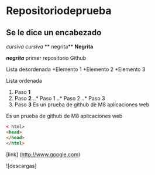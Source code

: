 # Repositoriodeprueba
## Se le dice un encabezado
*cursiva* _cursiva_
** negrita** __Negrita__

**_negrita_**
primer repositorio Github

Lista desordenada
+Elemento 1 
+Elemento 2
*Elemento 3 

Lista ordenada 
1. Paso **1** 
2. Paso **2** 
..* Paso 1
..* Paso 2
..* Paso 3
3. Paso **3**
Es un prueba de github de M8 aplicaciones web

Es un prueba de github de M8 aplicaciones web

``` html
< html>
<head>
</head>
</html>
```
[link] (http://www.google.com) 

![descargas]

